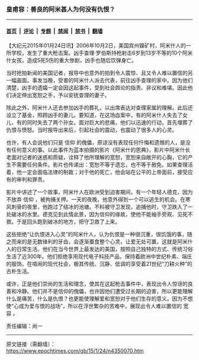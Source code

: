 ### 皇甫容：善良的阿米甚人为何没有仇恨？

---

#### [首页](../../../..?n4350070) &nbsp;|&nbsp; [评论](../../../../../epoch-comment?n4350070) &nbsp;|&nbsp; [专题](../../../../../epoch-special?n4350070) &nbsp;|&nbsp; [禁闻](../../../../../epoch-news?n4350070) &nbsp;|&nbsp; [禁书](../../../../../books?n4350070) &nbsp;|&nbsp; [翻墙](https://github.com/gfw-breaker/nogfw/blob/master/README.md?n4350070)


<div class="post_content" id="artbody" itemprop="articleBody">
 <!-- article content begin -->
 <p>
  【大纪元2015年01月24日讯】2006年10月2日，美国宾州镍矿村，阿米什人的一所学校，发生了重大枪击案。凶手查理‧罗伯斯持枪射击6岁到13岁不等的10个阿米什女孩，造成5死5伤的重大惨剧，凶手也随后饮弹身亡。
 </p>
 <p>
  当时抢拍新闻的美国记者，报导中也意外的拍到令人震惊、且又令人难以置信的另一幅画面。事发当晚，受害的阿米什人派去代表，前往凶手查理的家中。因为他们清楚，凶手的遗孀一定会因这起事件，受到社会舆论的指责、非议和难堪。因此他们决定伸出宽恕之手，予以安抚查理的妻子。
 </p>
 <p>
  除此之外，阿米什人还去参加凶手的葬礼，以出席表达对查理家属的理解。此后还设立了基金，照顾凶手的妻儿。要知道，在这场血案中，有的阿米什人失去了女儿，有的同时失去了两个孙女。面对巨大的悲痛，他们以迅速的行动，首先埋葬了仇恨与愤怒。当时报导出来后，引起社会的震动，也震动了很多人的心灵。
 </p>
 <p>
  也许，有人会说他们只是
  <ok href="https://www.epochtimes.com/gb/tag/%E4%BF%A1%E4%BB%B0.html">
   信仰
  </ok>
  的傀儡，原谅没有表现任何忏悔和遗憾的人，是没有任何意义的事。以此事件为蓝本拍摄的影片《阿米什的恩典》，影片中阿米什长老面对记者的迷惑和质疑，诠释了他所理解的宽恕，宽恕来自敞开的心胸，它的产生不需要任何条件。影片也传递出：宽恕不等于遗忘，也不等于赦免。如果查理活着，他一定会面临法律的制裁；对于他的死亡，他会站在公平的上帝面前，接受应有的审判和罪责。
 </p>
 <p>
  影片中讲述了一个故事，阿米什人在欧洲受到迫害期间，有一个年轻人德克，因为不放弃
  <ok href="https://www.epochtimes.com/gb/tag/%E4%BF%A1%E4%BB%B0.html">
   信仰
  </ok>
  ，被拘捕关押。一天的夜晚，他意外得到一个可以逃生的机会。在寒风刺骨的夜里，他跑过了结冰的池塘。不料被守卫发现，追捕他时，守卫跌入了一处破冰的水里。德克见到此情此景，因为信仰的缘故，使他不能袖手旁观、见死不救。于是回头跑到破冰的地方，把守卫救了上来。
 </p>
 <p>
  这些拒绝“让仇恨进入心灵”的阿米什人，认为仇恨是一种很沉重，很饥饿的事，随之而来的是无数锋利的牙齿，会逐渐蚕食整个心灵，让爱无处可置。这就是阿米什人的日常生活。他们在当今世界上最发达的美国，按照自己独特的方式、传统习俗生活了近300年。他们拒绝享用现代电子科技产品，保持着欧洲中世纪朴素、端庄的服饰。在喧闹的现代社会，极其传统、沉静、低调的享受着21世纪“刀耕火种”的古朴生活。
 </p>
 <p>
  或许，正是他们崇尚的生活和理念，使其在这起枪击事件中，表现出令人惊讶的良善和冷静。他们并不是信仰的傀儡，也许因他们遭受过长期的迫害，所以更能理解什么是痛苦，什么是仇恨？也更能使理解爱和宽恕对于他们生存的意义。因为不想使“心成为爱与恨的战场”，所以在浮世繁杂的苦难中，展现出令人难以置信的
  <ok href="https://www.epochtimes.com/gb/tag/%E5%AE%BD%E5%AE%B9.html">
   宽容
  </ok>
  。
 </p>
 <p>
  责任编辑：尚一
 </p>
 <!-- article content end -->
 <div id="below_article_ad">
 </div>
</div>


---

原文链接（需翻墙）：https://www.epochtimes.com/gb/15/1/24/n4350070.htm